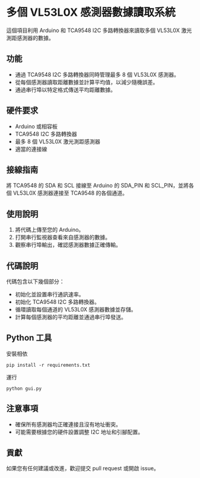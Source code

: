 # 多個 VL53L0X 感測器數據讀取系統

這個項目利用 Arduino 和 TCA9548 I2C 多路轉換器來讀取多個 VL53L0X 激光測距感測器的數據。

## 功能

- 通過 TCA9548 I2C 多路轉換器同時管理最多 8 個 VL53L0X 感測器。
- 從每個感測器讀取距離數據並計算平均值，以減少隨機誤差。
- 通過串行埠以特定格式傳送平均距離數據。

## 硬件要求

- Arduino 或相容板
- TCA9548 I2C 多路轉換器
- 最多 8 個 VL53L0X 激光測距感測器
- 適當的連接線

## 接線指南

將 TCA9548 的 SDA 和 SCL 接線至 Arduino 的 SDA_PIN 和 SCL_PIN，並將各個 VL53L0X 感測器連接至 TCA9548 的各個通道。

## 使用說明

1. 將代碼上傳至您的 Arduino。
2. 打開串行監視器查看來自感測器的數據。
3. 觀察串行埠輸出，確認感測器數據正確傳輸。

## 代碼說明

代碼包含以下幾個部分：

- 初始化並設置串行通訊速率。
- 初始化 TCA9548 I2C 多路轉換器。
- 循環讀取每個通道的 VL53L0X 感測器數據並存儲。
- 計算每個感測器的平均距離並通過串行埠發送。

## Python 工具

安裝相依

```
pip install -r requirements.txt
```

運行

```
python gui.py
```

## 注意事項

- 確保所有感測器均正確連接且沒有地址衝突。
- 可能需要根據您的硬件設置調整 I2C 地址和引腳配置。

## 貢獻

如果您有任何建議或改進，歡迎提交 pull request 或開啟 issue。
